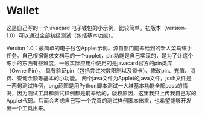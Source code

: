 # Wallet
这是自己写的一个javacard 电子钱包的小示例，比较简单。初版本（version-1.0）可以通过全部初级测试（包括基本功能）。

Version 1.0：最简单的电子钱包Applet示例。源自部门前辈给到的新人菜鸟练手任务。自己根据需求文档写的一个applet，pin功能是自己实现的，是为了让这个练手的东西有些难度，一般实际应用中使用的是javacard官方的pin类库（OwnerPin）。
具有验证pin（包括尝试次数限制以及锁卡）、修改pin、充值、消费、查询余额等基本的小功能。
两个java文件为Applet的java文件，jcsh文件是一两句测试样例，png截图是用Python脚本测试一大堆基本功能全部pass的情况，因为测试工具和测试样例都是前辈给的，版权原因，这里我只上传我自己写的Applet代码。后面会考虑自己写一个完善的测试样例脚本出来，也希望能够开发出一个工具出来。
